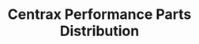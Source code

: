---
title: "Centrax Performance Parts Distribution"
url: /brisbane/centrax-performance-parts-distribution/
shop: car parts
---